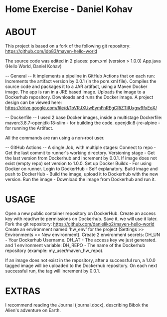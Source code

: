 # Home Exercise - Daniel Kohav

# ABOUT
This project is based on a fork of the following git repository:
https://github.com/ido83/maven-hello-world

The source code was edited in 2 places:
pom.xml (version > 1.0.0)
App.java (Hello World, Daniel Kohav)

-- General --
It implements a pipeline in GitHub Actions that on each run:
Increments the artifact version by 0.0.1 (in the pom.xml file).
Compiles the source code and packages it to a JAR artifact, using a Maven Docker image. The app is ran in a JRE based image.
Uploads the image to a Dockerhub repository.
Downloads and runs the Docker image.
A project design can be viewed here:
https://drive.google.com/file/d/1bVRJXUwEymFnREgCRiZTiIUxgw9fxEoX/


-- Dockerfile --
I used 2 base Docker images, inside a multistage Dockerfile:
maven:3.8.7-openjdk-18-slim - for building the code.
openjdk:8-jre-alpine - for running the Artifact.

All the commands are ran using a non-root user.

-- GitHub Actions --
A single Job, with multiple stages:
Connect to repo - Get the last commit to runner's working directory.
Versioning stage - Get the last version from Dockerhub and increment by 0.0.1. If image does not exist (empty repo) set version to 1.0.0.
Set up Docker Buildx - For using Docker on runner.
Login to DockerHub - Self explanatory.
Build image and push to DockerHub - Build the image, upload it to Dockerhub with the new version.
Run the image - Download the image from Dockerhub and run it.


# USAGE
Open a new public container repository on DockerHub.
Create an access key with read/write permissions on Dockerhub. Save it, we will use it later.
Fork the git repository: https://github.com/danieliko2/maven-hello-world
Create an environment named 'hw_env' for the project (Settings >> Environments >> New environment).
Create 2 environment secrets:
DH_UN - Your Dockerhub Username.
DH_AT - The access key we just generated.
and 1 environment variable:
DH_REPO - The name of the Dockerhub repository (example: my_user/maven_hw_repo).

If an image does not exist in the repository, after a successful run, a 1.0.0 tagged image will be uploaded to the Dockerhub repository.
On  each next successful run, the tag will increment by 0.0.1.

# EXTRAS
I recommend reading the Journal (journal.docx), describing Bibok the Alien's adventure on Earth.